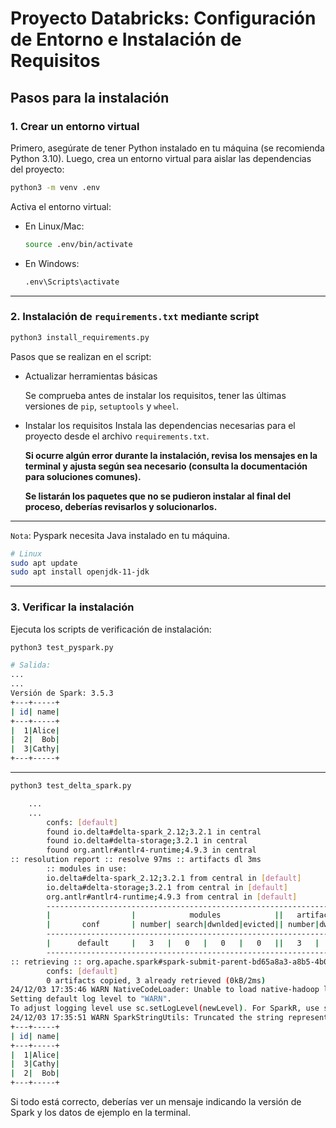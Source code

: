 
# Proyecto Databricks: Configuración de Entorno e Instalación de Requisitos

## Pasos para la instalación

### 1. Crear un entorno virtual
Primero, asegúrate de tener Python instalado en tu máquina (se recomienda Python 3.10). Luego, crea un entorno virtual para aislar las dependencias del proyecto:

```bash
python3 -m venv .env
```

Activa el entorno virtual:

- En Linux/Mac:
  ```bash
  source .env/bin/activate
  ```

- En Windows:
  ```bash
  .env\Scripts\activate
  ```

---

### 2. Instalación de `requirements.txt` mediante script

```bash
python3 install_requirements.py
```

Pasos que se realizan en el script:

- Actualizar herramientas básicas

    Se comprueba antes de instalar los requisitos, tener las últimas versiones de `pip`, `setuptools` y `wheel`.

- Instalar los requisitos
Instala las dependencias necesarias para el proyecto desde el archivo `requirements.txt`.


    **Si ocurre algún error durante la instalación, revisa los mensajes en la terminal y ajusta según sea necesario (consulta la documentación para soluciones comunes).**

    **Se listarán los paquetes que no se pudieron instalar al final del proceso, deberías revisarlos y solucionarlos.**

---

`Nota`: Pyspark necesita Java instalado en tu máquina.
```bash
# Linux
sudo apt update
sudo apt install openjdk-11-jdk
```

---

### 3. Verificar la instalación

Ejecuta los scripts de verificación de instalación:

```bash
python3 test_pyspark.py
```

```bash
# Salida:
...
...
Versión de Spark: 3.5.3
+---+-----+
| id| name|
+---+-----+
|  1|Alice|
|  2|  Bob|
|  3|Cathy|
+---+-----+
``` 

---

```bash
python3 test_delta_spark.py
```

```bash	
    ...
    ...
        confs: [default]
        found io.delta#delta-spark_2.12;3.2.1 in central
        found io.delta#delta-storage;3.2.1 in central
        found org.antlr#antlr4-runtime;4.9.3 in central
:: resolution report :: resolve 97ms :: artifacts dl 3ms
        :: modules in use:
        io.delta#delta-spark_2.12;3.2.1 from central in [default]
        io.delta#delta-storage;3.2.1 from central in [default]
        org.antlr#antlr4-runtime;4.9.3 from central in [default]
        ---------------------------------------------------------------------
        |                  |            modules            ||   artifacts   |
        |       conf       | number| search|dwnlded|evicted|| number|dwnlded|
        ---------------------------------------------------------------------
        |      default     |   3   |   0   |   0   |   0   ||   3   |   0   |
        ---------------------------------------------------------------------
:: retrieving :: org.apache.spark#spark-submit-parent-bd65a8a3-a8b5-4b03-84f7-0c6ccd64ef44
        confs: [default]
        0 artifacts copied, 3 already retrieved (0kB/2ms)
24/12/03 17:35:46 WARN NativeCodeLoader: Unable to load native-hadoop library for your platform... using builtin-java classes where applicable
Setting default log level to "WARN".
To adjust logging level use sc.setLogLevel(newLevel). For SparkR, use setLogLevel(newLevel).
24/12/03 17:35:51 WARN SparkStringUtils: Truncated the string representation of a plan since it was too large. This behavior can be adjusted by setting 'spark.sql.debug.maxToStringFields'.
+---+-----+                                                                     
| id| name|
+---+-----+
|  1|Alice|
|  3|Cathy|
|  2|  Bob|
+---+-----+
```

Si todo está correcto, deberías ver un mensaje indicando la versión de Spark y los datos de ejemplo en la terminal.


